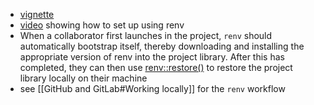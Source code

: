 -   [vignette](https://rstudio.github.io/renv/articles/renv.html)
-   [video](https://www.youtube.com/watch?v=yc7ZB4F_dc0) showing how to set up using renv
-   When a collaborator first launches in the project, `renv` should automatically bootstrap itself, thereby downloading and installing the appropriate version of renv into the project library. After this has completed, they can then use [renv::restore()](https://rstudio.github.io/renv/reference/restore.html) to restore the project library locally on their machine
- see [[GitHub and GitLab#Working locally]]  for the `renv` workflow  